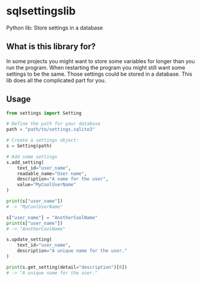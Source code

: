 # sqlsettingslib

Python lib: Store settings in a database

## What is this library for?

In some projects you might want to store some variables for longer than you run the program. When restarting the program you might still want some settings to be the same. Those settings could be stored in a database. This lib does all the complicated part for you.

## Usage

```python
from settings import Setting

# Define the path for your database
path = "path/to/settings.sqlite3"

# Create a settings object:
s = Setting(path)

# Add some settings
s.add_setting(
    text_id="user_name",
    readable_name="User name",
    description="A name for the user",
    value="MyCoolUserName"
)

print(s["user_name"])
# -> "MyCoolUserName"

s["user_name"] = "AnotherCoolName"
print(s["user_name"])
# -> "AnotherCoolName"

s.update_setting(
    text_id="user_name",
    description="A unique name for the user."
)

print(s.get_setting(detail="description")[0])
# -> "A unique name for the user."
```